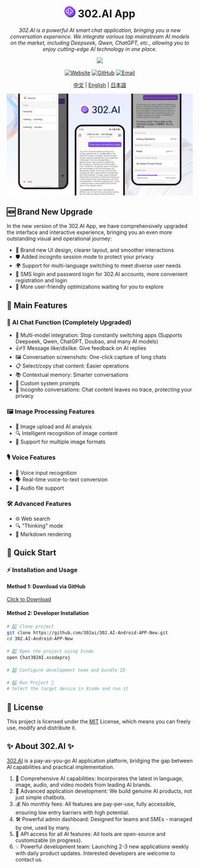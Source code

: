 <h1 align="center">
<img src='./docs/icon.svg' width='30'>
<span>
    302.AI App
</span>
</h1>
 
<p align="center">
<em>302.AI is a powerful AI smart chat application, bringing you a new conversation experience. We integrate various top mainstream AI models on the market, including Deepseek, Qwen, ChatGPT, etc., allowing you to enjoy cutting-edge AI technology in one place.</em>
</p>

<p align="center"><a href="https://github.com/302ai/302.AI-Android-APP-New/releases/download/v1.0.0/302.AI_Android_New_v1.0.0.apk" target="blank"><img src="https://file.302.ai/gpt/imgs/20250725/f79719888cf74f9c935432b7f882af93.jpg" width="20%"/></a></p >

<div align="center">

[![Website](https://img.shields.io/badge/Website-302.ai-blue.svg)](https://302.ai)
[![GitHub](https://img.shields.io/badge/GitHub-302.AI--Android--APP-black.svg)](https://github.com/302ai/302.AI-Android-APP-New)
[![Email](https://img.shields.io/badge/Email-support@302.ai-red.svg)](mailto:support@302.ai)

</div>

<p align="center"><a href="README_zh.md">中文</a> | <a href="README.md">English</a> | <a href="README_ja.md">日本語</a></p>

![](docs/302.AI-Android-APP-en.jpg)

## 🆕 Brand New Upgrade

In the new version of the 302.AI App, we have comprehensively upgraded the interface and interactive experience, bringing you an even more outstanding visual and operational journey:
- 🌈 Brand new UI design, clearer layout, and smoother interactions
- 🛡️ Added incognito session mode to protect your privacy
- 🌍 Support for multi-language switching to meet diverse user needs
- 🔑 SMS login and password login for 302.AI accounts, more convenient registration and login
- 🌟 More user-friendly optimizations waiting for you to explore

## 🌟 Main Features

### 💬 AI Chat Function (Completely Upgraded)
- 🤖 Multi-model integration: Stop constantly switching apps (Supports Deepseek, Qwen, ChatGPT, Doubao, and many AI models)
- 👍👎 Message like/dislike: Give feedback on AI replies
- 🖼️ Conversation screenshots: One-click capture of long chats
- 📋 Select/copy chat content: Easier operations
- 📚 Contextual memory: Smarter conversations
- 🎯 Custom system prompts
- 🔕 Incognito conversations: Chat content leaves no trace, protecting your privacy

### 🖼️ Image Processing Features
- 📸 Image upload and AI analysis
- 🔍 Intelligent recognition of image content
- 📱 Support for multiple image formats

### 🎙️ Voice Features
- 🎤 Voice input recognition
- 🗣️ Real-time voice-to-text conversion
- 🎵 Audio file support

### 🛠️ Advanced Features
- 🌐 Web search
- 🔍 "Thinking" mode
- 📝 Markdown rendering


## 🚀 Quick Start

### ⚡ Installation and Usage

#### Method 1: Download via GitHub

[Click to Download](https://github.com/302ai/302.AI-Android-APP-New/releases/download/v1.0.0/302.AI_Android_New_v1.0.0.apk)

#### Method 2: Developer Installation
```bash
# 1️⃣ Clone project
git clone https://github.com/302ai/302.AI-Android-APP-New.git
cd 302.AI-Android-APP-New

# 2️⃣ Open the project using Xcode
open Chat302AI.xcodeproj

# 3️⃣ Configure development team and bundle ID

# 4️⃣ Run Project 🎉
# Select the target device in Xcode and run it
```

## 📄 License

This project is licensed under the [MIT](LICENSE) License, which means you can freely use, modify and distribute it.

## ✨ About 302.AI ✨
[302.AI](https://302.ai) is a pay-as-you-go AI application platform, bridging the gap between AI capabilities and practical implementation.
1. 🧠 Comprehensive AI capabilities: Incorporates the latest in language, image, audio, and video models from leading AI brands.
2. 🚀 Advanced application development: We build genuine AI products, not just simple chatbots.
3. 💰 No monthly fees: All features are pay-per-use, fully accessible, ensuring low entry barriers with high potential.
4. 🛠 Powerful admin dashboard: Designed for teams and SMEs - managed by one, used by many.
5. 🔗 API access for all AI features: All tools are open-source and customizable (in progress).
6. 💡 Powerful development team: Launching 2-3 new applications weekly with daily product updates. Interested developers are welcome to contact us.